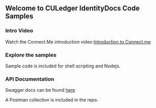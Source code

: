 ## Welcome to CULedger IdentityDocs Code Samples

### Intro Video

Watch the Connect.Me introduction video [Introduction to Connect.me](https://culedger.s3.amazonaws.com/videos/InstallingConnectMeforCULedger-PoCs.mp4)

### Explore the samples

Sample code is included for shell scripting and Nodejs.  

### API Documentation

Swagger docs can be found [here](http://culidentityapi.westus.cloudapp.azure.com:8080/darrellodonnell/CULedger.Identity/0.1.0/swagger-ui.html#!/developers)

A Postman collection is included in the repo.
